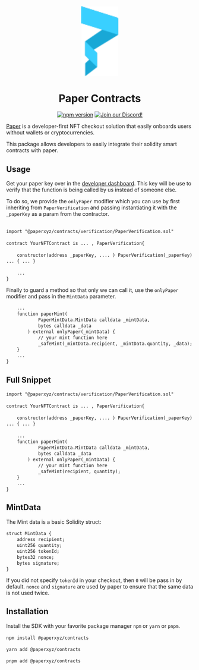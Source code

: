 <p align="center">
    <br />
    <a href="https://paper.xyz"><img src="https://raw.githubusercontent.com/paperxyz/react-client-sdk/main/assets/paper-logo.svg" width="100" alt=""/></a>
    <br />
</p>
<h1 align="center">Paper Contracts</h1>
<p align="center">
    <a href="https://www.npmjs.com/package/@paperxyz/contracts"><img src="https://img.shields.io/github/package-json/v/paperxyz/contracts?color=red&label=npm&logo=npm" alt="npm version"/></a>
    <a href="https://discord.gg/mnUa29J2Fp"><img alt="Join our Discord!" src="https://img.shields.io/discord/936354866358546453.svg?color=7289da&label=discord&logo=discord&style=flat"/></a>
</p>

[Paper](https://paper.xyz) is a developer-first NFT checkout solution that easily onboards users without wallets or cryptocurrencies.

This package allows developers to easily integrate their solidity smart contracts with paper.

## Usage

Get your paper key over in the [developer dashboard](https://paper.xyz/dashboard/developers). This key will be use to verify that the function is being called by us instead of someone else.

To do so, we provide the `onlyPaper` modifier which you can use by first inheriting from `PaperVerification` and passing instantiating it with the `_paperKey` as a param from the contractor.

```solidity

import "@paperxyz/contracts/verification/PaperVerification.sol"

contract YourNFTContract is ... , PaperVerification{

    constructor(address _paperKey, .... ) PaperVerification(_paperKey) ... { ... }

    ...
}
```

Finally to guard a method so that only we can call it, use the `onlyPaper` modifier and pass in the `MintData` parameter.

```solidity
    ...
    function paperMint(
            PaperMintData.MintData calldata _mintData,
            bytes calldata _data
        ) external onlyPaper(_mintData) {
            // your mint function here
            _safeMint(_mintData.recipient, _mintData.quantity, _data);
    }
    ...
}
```

## Full Snippet

```solidity
import "@paperxyz/contracts/verification/PaperVerification.sol"

contract YourNFTContract is ... , PaperVerification{

    constructor(address _paperKey, .... ) PaperVerification(_paperKey) ... { ... }

    ...
    function paperMint(
            PaperMintData.MintData calldata _mintData,
            bytes calldata _data
        ) external onlyPaper(_mintData) {
            // your mint function here
            _safeMint(recipient, quantity);
    }
    ...
}
```

## MintData

The Mint data is a basic Solidity struct:

```solidity
struct MintData {
    address recipient;
    uint256 quantity;
    uint256 tokenId;
    bytes32 nonce;
    bytes signature;
}
```

If you did not specify `tokenId` in your checkout, then `0` will be pass in by default. `nonce` and `signature` are used by paper to ensure that the same data is not used twice.

## Installation

Install the SDK with your favorite package manager `npm` or `yarn` or `pnpm`.

`npm install @paperxyz/contracts`

`yarn add @paperxyz/contracts`

`pnpm add @paperxyz/contracts`

